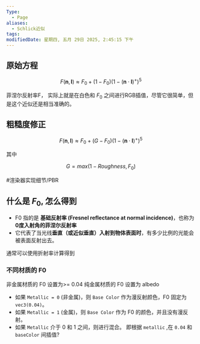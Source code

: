 ```yaml
---
Type:
  - Page
aliases:
  - Schlick近似
tags: 
modifiedDate: 星期四, 五月 29日 2025, 2:45:15 下午
---
```


## 原始方程

$$
F(\mathbf{n}, \mathbf{l}) \approx F_0+\left(1-F_0\right)\left(1-(\mathbf{n} \cdot \mathbf{l})^{+}\right)^5
$$

菲涅尔反射率F，
实际上就是在白色和 $F_0$ 之间进行RGB插值，尽管它很简单，但是这个近似还是相当准确的。

## 粗糙度修正

$$
F(\mathbf{n}, \mathbf{l}) \approx F_0+\left(G-F_0\right)\left(1-(\mathbf{n} \cdot \mathbf{l})^{+}\right)^5
$$

其中

$$
G = max(1-Roughness,F_0)
$$

#渲染器实现细节/PBR

## 什么是 $F_0$, 怎么得到

- F0​ 指的是 **基础反射率 (Fresnel reflectance at normal incidence)**，也称为**0度入射角的菲涅尔反射率**
- 它代表了当光线**垂直（或近似垂直）入射到物体表面时**，有多少比例的光能会被表面反射出去。

通常可以使用折射率计算得到

### 不同材质的 F0

非金属材质的 F0 设置为>= 0.04
纯金属材质的 F0 设置为 albedo

- 如果 `Metallic = 0` (非金属)，则 `Base Color` 作为漫反射颜色，F0​ 固定为 `vec3(0.04)`。
- 如果 `Metallic = 1` (金属)，则 `Base Color` 作为 F0​ 的颜色，并且没有漫反射。
- 如果 `Metallic` 介于 0 和 1 之间，则进行混合。
即根据 `metallic` ,在 `0.04` 和 `baseColor` 间插值?

